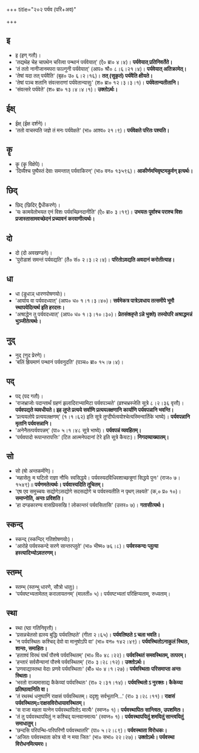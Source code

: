 +++
title="२०२ पर्यव (परि+अव)"

+++

## इ
- इ (इण् गतौ)।
- 'तद्यथेह चेह चापथेन चरित्वा पन्थानं पर्यवेयात्' (ऐ० ब्रा० ४।४)। **पर्यवेयात् प्रतिनिवर्तेते।**
- 'तं ततो नानीजानमपरा फाल्गुनी पर्यवेयात्' (आप० श्रौ० ८।६।२१।४)। **पर्यवेयात् अतिक्रामेत्।**
- 'तेषां यदा तत् पर्यवैति' (बृह० उ० ६।२।१६)। **तत् (सुकृतं) पर्यवैति क्षीयते।**
- 'तेषां पञ्च शतानि संवत्सराणां पर्यवेतान्यासुः' (श० ब्रा० १२।३।३।१)। **पर्यवेतान्यतीतानि।**
- 'संवत्सरे पर्यवेते' (श० ब्रा० १३।४।४।१)। **उक्तोऽर्थः।**

## ईक्ष्
- ईक्ष् (ईक्ष दर्शने)।
- 'ततो वाचस्पति जज्ञे तं मनः पर्यवेक्षते' (भा० आश्व० २१।९)। **पर्यवेक्षते परितः पश्यति।**

## कॄ
- कॄ (कॄ विक्षेपे)।
- 'दिव्यैश्च पुष्पैस्तं देवाः समन्तात् पर्यवाकिरन्' (भा० वन० १३५९६)। **आकीर्णमभिवृष्टमकुर्वन् इत्यर्थः।**

## छिद्
- छिद् (छिदिर् द्वैधीकरणे)।
- 'यः कामयेतोभयत एनं विशः पर्यवच्छिनदानीति' (ऐ० ब्रा० ३।१९)। **उभयतः पूर्वाश्च पराश्च विशः प्रजास्तासामवच्छेदनं प्रच्यावनं करवाणीत्यर्थः।**

## दो
- दो (दो अवखण्डने)।
- 'पुरोडाशं समन्तं पर्यवद्यति' (तै० सं० २।३।२।४)। **परितोऽवद्यति अवदानं करोतीत्याह।**

## धा
- धा (डुधाञ् धारणपोषणयोः)।
- 'आर्याय वा पर्यवदध्यात्' (आप० ध० १।१।३।४०)। **सर्वमेकत्र पात्रेऽवधाय तत्समीपे भूमौ स्थापयेदित्यर्थ इति हरदत्तः।**
- 'अश्राद्धेन तु पर्यवदध्यात्' (आप० ध० १।३।१०।३०)। **प्रेतसंक्लृप्ते ऽन्ने भुक्ते) तस्योपरि अश्राद्धमन्नं भुञ्जीतेत्यर्थः।**

## नुद्
- नुद् (णुद प्रेरणे)।
- 'बलिं ह्रियमाणं पन्थानं पर्यवनुदति' (पञ्च० ब्रा० १५।७।४)।

## पद्
- पद् (पद गतौ)।
- 'राजभ्राजोः पदान्तार्थं ग्रहणं झलादिराभ्यामिटा पर्यवपञ्चते' (व्रश्चभ्रस्जेति सूत्रे ८।२।३६ वृत्तौ)। **पर्यवपद्यते व्यवधीयते। इह लुप्ते प्रत्यये सर्वाणि प्रत्ययलक्षणानि कार्याणि पर्यवपन्नानि भवन्ति।**
- 'प्रत्ययलोपे प्रत्ययलक्षणम्' (१।१।६२) इति सूत्रे तुग्दीर्घत्वयोश्चेत्यस्मिन्वार्तिके भाष्ये)। **पर्यवपन्नानि मृतानि पर्यवसन्नानि।**
- 'अनेनैतत्पर्यवपन्नम्' (पा० ५।१।४८ सूत्रे भाष्ये)। **पर्यवपन्नं व्यवहितम्।**
- 'पर्यवपादो रूपान्तरापत्तिः' (टित आत्मनेपदानां टेरे इति सूत्रे कैयटः)। **निगदव्याख्यातम्।**

## सो
- सो (षो अन्तकर्मणि)।
- 'महासेतुः म घटितो राज्ञा नौभिः स्वसिद्धये। पर्यवस्यदविधिवशाच्छत्रूणां सिद्धये पुनः' (राज० ७।१५४९)॥ **पर्यणमतेत्यर्थः। पर्यवास्यदिति तूचितम्।**
- 'एष एव समुच्चयः सद्योगेऽसद्योगे सदसद्योगे च पर्यवस्यतीति न पृथग् लक्ष्यते' (क,० प्र० १०)। **समाप्नोति, अन्तः प्रविशति।**
- 'हा दण्डकारण्य वासप्रियसखि ! लोकान्तरं पर्यवसितासि' (उत्तर० ७)। **गतासीत्यर्थः।**

## स्कन्द्
- स्कन्द् (स्कन्दिर् गतिशोषणयोः)।
- 'आरोहे पर्यवस्कन्दे सरणे सान्तरप्लुते' (भा० भीष्म० ७६।८)। **पर्यवस्कन्दः प्लुत्या हस्त्यादिभ्योऽवतरणम्।**

## स्तम्भ्
- स्तम्भ् (स्तन्भु धारणे, सौत्रो धातुः)।
- 'पर्यवष्टभ्यतामेतत् करालायतनम्' (मालती० ५)। पर्यवष्टभ्यतां परिक्षिप्यताम्, रुध्यताम्।

## स्था
- स्था (ष्ठा गतिनिवृत्तौ)।
- 'प्रसन्नचेतसो ह्यस्य बुद्धिः पर्यवतिष्ठते' (गीता २।६५)। **पर्यवतिष्ठते ऽ चला भवति।**
- 'न पर्यवस्थितः कश्चिद् देवो वा मानुषोऽपि वा' (भा० वन० १४२।४९)। **पर्यवस्थितोऽनाकुलं स्थितः, शान्तः, समाहितः।**
- 'हताश्वं विरथं पार्थं पौरुषे पर्यवस्थितम्' (भा० वि० ४८।२२)। **पर्यवस्थितं समवस्थितम्, तत्परम्।**
- 'हन्तारं सर्वसैन्यानां पौरुषे पर्यवस्थितम्' (रा० ३।२८।१२)। **उक्तोऽर्थः।**
- 'प्रणवाद्यास्तथा वेदाः प्रणवे पर्यवस्थिताः' (बौ० ध० ४।१।२७)। **पर्यवस्थिताः परिसमाप्ता अन्तः स्थिताः।**
- 'भरतो राज्यमासाद्य कैकेय्यां पर्यवस्थितः' (रा० २।३१।१४)। **पर्यवस्थितो ऽ नुरक्तः। कैकेय्या प्रतिष्ठावानिति वा।**
- 'तं रथस्थं धनुष्पाणिं राक्षसं पर्यवस्थितम्। ददृशुः सर्वभूतानि…' (रा० ३।२८।११)। **राक्षसं पर्यवस्थितम्=राक्षसविरोधायावस्थितम्।**
- 'स राजा महता यत्नेन पर्यवस्थापितोऽ मात्यैः' (स्वप्न० १)। **पर्यवस्थापितः सान्त्वितः, उपशमितः।**
- 'तं तु पर्यवस्थापयितुं न कश्चिद् यत्नवानमात्यः' (स्वप्न० १)। **पर्यवस्थापयितुं शमयितुं सान्त्वयितुं समाधातुम्।**
- 'छन्दसि परिपन्थि-परिपरिणौ पर्यवस्थातरि' (पा० ५।२।८९)। **पर्यवस्थाता विरोधकः।**
- 'अजितः पर्यवस्थाता कोत्र यो न मया जितः' (भा० सभा० २२।२७)। **उक्तोऽर्थः। पर्यवस्था विरोधनमित्यमरः।**

